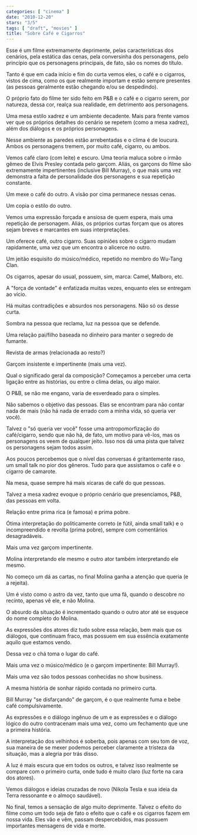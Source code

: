 ```yaml
---
categories: [ "cinema" ]
date: "2010-12-20"
stars: "3/5"
tags: [ "draft", "movies" ]
title: "Sobre Café e Cigarros"
---
```

Esse é um filme extremamente deprimente, pelas características dos cenários, pela estática das cenas, pela conversinha dos personagens, pelo princípio que os personagens principais, de fato, são os nomes do título.

Tanto é que em cada início e fim do curta vemos eles, o café e o cigarros, vistos de cima, como os que realmente importam e estão sempre presentes (as pessoas geralmente estão chegando e/ou se despedindo).

O próprio fato do filme ter sido feito em P&B e o café e o cigarro serem, por natureza, dessa cor, realça sua realidade, em detrimento aos personagens.


Uma mesa estilo xadrez e um ambiente decadente. Mais para frente vamos ver que os próprios detalhes do cenário se repetem (como a mesa xadrez), além dos diálogos e os próprios personagens.

Nesse ambiente as paredes estão arrebentadas e o clima é de loucura. Ambos os personagens tremem, por muito café, cigarro, ou ambos.


Vemos café claro (com leite) e escuro. Uma teoria maluca sobre o irmão gêmeo de Elvis Presley contada pelo garçom. Aliás, os garçons do filme são extremamente impertinentes (inclusive Bill Murray), o que mais uma vez demonstra a falta de personalidade dos personagens e sua repetição constante.

Um mexe o café do outro. A visão por cima permanece nessas cenas.

Um copia o estilo do outro.


Vemos uma expressão forçada e ansiosa de quem espera, mais uma repetição de personagem. Aliás, os próprios curtas forçam que os atores sejam breves e marcantes em suas interpretações.

Um oferece café, outro cigarro. Suas opiniões sobre o cigarro mudam rapidamente, uma vez que um encontra o alicerce no outro.

Um jeitão esquisito do músico/médico, repetido no membro do Wu-Tang Clan.

Os cigarros, apesar do usual, possuem, sim, marca: Camel, Malboro, etc.

A "força de vontade" é enfatizada muitas vezes, enquanto eles se entregam ao vício.

Há muitas contradições e absurdos nos personagens. Não só os desse curta.


Sombra na pessoa que reclama, luz na pessoa que se defende.

Uma relação pai/filho baseada no dinheiro para manter o segredo de fumante.


Revista de armas (relacionada ao resto?)

Garçom insistente e impertinente (mais uma vez).

Qual o significado geral da composição? Começamos a perceber uma certa ligação entre as histórias, ou entre o clima delas, ou algo maior.

O P&B, se não me engano, varia de esverdeado para o simples.


Não sabemos o objetivo das pessoas. Elas se encontram para não contar nada de mais (não há nada de errado com a minha vida, só queria ver você).

Talvez o "só queria ver você" fosse uma antropomorfização do café/cigarro, sendo que não há, de fato, um motivo para vê-los, mas os personagens os veem de qualquer jeito. Isso nos dá uma pista que talvez os personagens sejam todos assim.

Aos poucos percebemos que o nível das conversas é gritantemente raso, um small talk no pior dos gêneros. Tudo para que assistamos o café e o cigarro de camarote.

Na mesa, quase sempre há mais xícaras de café do que pessoas.

Talvez a mesa xadrez evoque o próprio cenário que presenciamos, P&B, das pessoas em volta.


Relação entre prima rica (e famosa) e prima pobre.

Ótima interpretação do politicamente correto (e fútil, ainda small talk) e o incompreendido e revolta (prima pobre), sempre com comentários desagradáveis.


Mais uma vez garçom impertinente.


Molina interpretando ele mesmo e outro ator também interpretando ele mesmo.

No começo um dá as cartas, no final Molina ganha a atenção que queria (e a rejeita).

Um é visto como o astro da vez, tanto que uma fã, quando o descobre no recinto, apenas vê ele, e não Molina.

O absurdo da situação é incrementado quando o outro ator até se esquece do nome completo do Molina.

As expressões dos atores diz tudo sobre essa relação, bem mais que os diálogos, que continuam fraco, mas possuem em sua essência exatamente aquilo que estamos vendo.

Dessa vez o chá toma o lugar do café.


Mais uma vez o músico/médico (e o garçom impertinente: Bill Murray!).

Mais uma vez são todos pessoas conhecidas no show business.

A mesma história de sonhar rápido contada no primeiro curta.

Bill Murray "se disfarçando" de garçom, é o que realmente fuma e bebe café compulsivamente.


As expressões e o diálogo ingênuo de um e as expressões e o diálogo lógico do outro contracenam mais uma vez, como um fechamento que une a primeira história.

A interpretação dos velhinhos é soberba, pois apenas com seu tom de voz, sua maneira de se mexer podemos perceber claramente a tristeza da situação, mas a alegria por trás disso.

A luz é mais escura que em todos os outros, e talvez isso realmente se compare com o primeiro curta, onde tudo é muito claro (luz forte na cara dos atores).

Vemos diálogos e ideias cruzadas de novo (Nikola Tesla e sua ideia da Terra ressonante e o almoço saudável).


No final, temos a sensação de algo muito deprimente. Talvez o efeito do filme como um todo seja de fato o efeito que o café e os cigarros fazem em nossa vida. Eles vão e vêm, passam despercebidos, mas possuem importantes mensagens de vida e morte.


